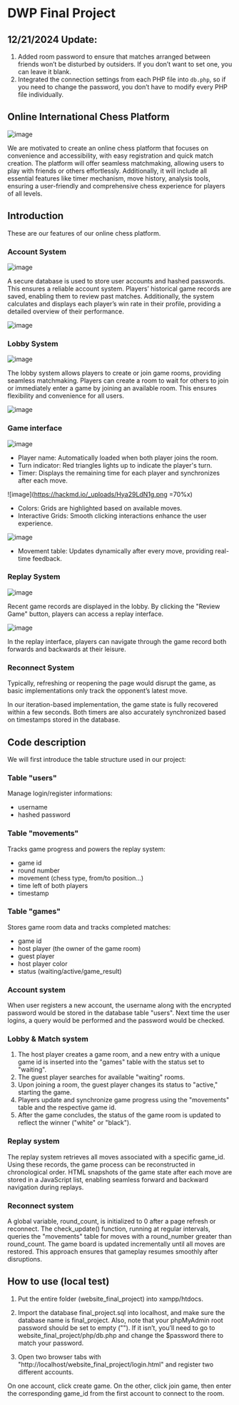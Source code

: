 # DWP Final Project

## 12/21/2024 Update:
1. Added room password to ensure that matches arranged between friends won’t be disturbed by outsiders. If you don’t want to set one, you can leave it blank.
2. Integrated the connection settings from each PHP file into ```db.php```, so if you need to change the password, you don’t have to modify every PHP file individually.

## Online International Chess Platform

![image](https://hackmd.io/_uploads/Bygr_E8u4ye.png)

We are motivated to create an online chess platform that focuses on convenience and accessibility, with easy registration and quick match creation. The platform will offer seamless matchmaking, allowing users to play with friends or others effortlessly. Additionally, it will include all essential features like timer mechanism, move history, analysis tools, ensuring a user-friendly and comprehensive chess experience for players of all levels.

## Introduction

These are our features of our online chess platform.

### Account System
![image](https://hackmd.io/_uploads/SksG8UuNkg.png)

A secure database is used to store user accounts and hashed passwords. This ensures a reliable account system. Players’ historical game records are saved, enabling them to review past matches. Additionally, the system calculates and displays each player’s win rate in their profile, providing a detailed overview of their performance.

![image](https://hackmd.io/_uploads/rkfc88ONkl.png)

### Lobby System

![image](https://hackmd.io/_uploads/SyHSDI_Eye.png)

The lobby system allows players to create or join game rooms, providing seamless matchmaking. Players can create a room to wait for others to join or immediately enter a game by joining an available room. This ensures flexibility and convenience for all users.

![image](https://hackmd.io/_uploads/SJjiw8ONJe.png)

### Game interface

![image](https://hackmd.io/_uploads/BkG4dUOE1x.png)

* Player name: Automatically loaded when both player joins the room.
* Turn indicator: Red triangles lights up to indicate the player's turn.
* Timer: Displays the remaining time for each player and synchronizes after each move.

![image](https://hackmd.io/_uploads/Hya29LdN1g.png =70%x)

* Colors: Grids are highlighted based on available moves.
* Interactive Grids: Smooth clicking interactions enhance the user experience.

![image](https://hackmd.io/_uploads/By4mj8_41l.png)

* Movement table: Updates dynamically after every move, providing real-time feedback.

### Replay System

![image](https://hackmd.io/_uploads/B1F96U_4ye.png)

Recent game records are displayed in the lobby. By clicking the "Review Game" button, players can access a replay interface.

![image](https://hackmd.io/_uploads/S1CSAUdEyx.png)

In the replay interface, players can navigate through the game record both forwards and backwards at their leisure.

### Reconnect System

Typically, refreshing or reopening the page would disrupt the game, as basic implementations only track the opponent’s latest move.

In our iteration-based implementation, the game state is fully recovered within a few seconds. Both timers are also accurately synchronized based on timestamps stored in the database.

## Code description

We will first introduce the table structure used in our project:

### Table "users"

Manage login/register informations:

* username
* hashed password

### Table "movements"

Tracks game progress and powers the replay system:

* game id
* round number
* movement (chess type, from/to position...)
* time left of both players
* timestamp

### Table "games"

Stores game room data and tracks completed matches:

* game id
* host player (the owner of the game room)
* guest player
* host player color
* status (waiting/active/game_result)

### Account system

When user registers a new account, the username along with the encrypted password would be stored in the database table "users". Next time the user logins, a query would be performed and the password would be checked.

### Lobby & Match system

1. The host player creates a game room, and a new entry with a unique game id is inserted into the "games" table with the status set to "waiting". 
2. The guest player searches for available "waiting" rooms.
3. Upon joining a room, the guest player changes its status to "active," starting the game.
4. Players update and synchronize game progress using the "movements" table and the respective game id.
5. After the game concludes, the status of the game room is updated to reflect the winner ("white" or "black").

### Replay system

The replay system retrieves all moves associated with a specific game_id. Using these records, the game process can be reconstructed in chronological order. HTML snapshots of the game state after each move are stored in a JavaScript list, enabling seamless forward and backward navigation during replays.

### Reconnect system

A global variable, round_count, is initialized to 0 after a page refresh or reconnect. The check_update() function, running at regular intervals, queries the "movements" table for moves with a round_number greater than round_count. The game board is updated incrementally until all moves are restored. This approach ensures that gameplay resumes smoothly after disruptions.

## How to use (local test)
1. Put the entire folder (website_final_project) into xampp/htdocs.

2. Import the database final_project.sql into localhost, and make sure the database name is final_project.
Also, note that your phpMyAdmin root password should be set to empty ("").
If it isn’t, you’ll need to go to website_final_project/php/db.php and change the $password there to match your password.

3. Open two browser tabs with "http://localhost/website_final_project/login.html" and register two different accounts.

On one account, click create game. On the other, click join game, then enter the corresponding game_id from the first account to connect to the room.
